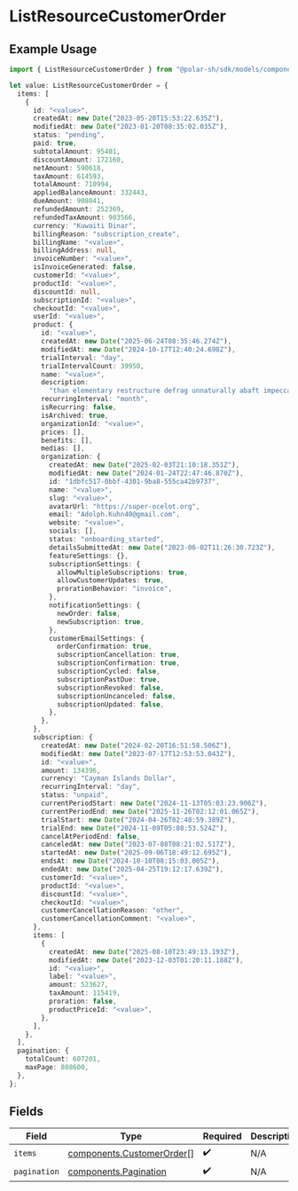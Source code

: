 # ListResourceCustomerOrder

## Example Usage

```typescript
import { ListResourceCustomerOrder } from "@polar-sh/sdk/models/components/listresourcecustomerorder.js";

let value: ListResourceCustomerOrder = {
  items: [
    {
      id: "<value>",
      createdAt: new Date("2023-05-20T15:53:22.635Z"),
      modifiedAt: new Date("2023-01-20T08:35:02.035Z"),
      status: "pending",
      paid: true,
      subtotalAmount: 95401,
      discountAmount: 172160,
      netAmount: 590618,
      taxAmount: 614593,
      totalAmount: 710994,
      appliedBalanceAmount: 332443,
      dueAmount: 908041,
      refundedAmount: 252369,
      refundedTaxAmount: 903566,
      currency: "Kuwaiti Dinar",
      billingReason: "subscription_create",
      billingName: "<value>",
      billingAddress: null,
      invoiceNumber: "<value>",
      isInvoiceGenerated: false,
      customerId: "<value>",
      productId: "<value>",
      discountId: null,
      subscriptionId: "<value>",
      checkoutId: "<value>",
      userId: "<value>",
      product: {
        id: "<value>",
        createdAt: new Date("2025-06-24T08:35:46.274Z"),
        modifiedAt: new Date("2024-10-17T12:40:24.698Z"),
        trialInterval: "day",
        trialIntervalCount: 39950,
        name: "<value>",
        description:
          "than elementary restructure defrag unnaturally abaft impeccable",
        recurringInterval: "month",
        isRecurring: false,
        isArchived: true,
        organizationId: "<value>",
        prices: [],
        benefits: [],
        medias: [],
        organization: {
          createdAt: new Date("2025-02-03T21:10:18.351Z"),
          modifiedAt: new Date("2024-01-24T22:47:46.870Z"),
          id: "1dbfc517-0bbf-4301-9ba8-555ca42b9737",
          name: "<value>",
          slug: "<value>",
          avatarUrl: "https://super-ocelot.org",
          email: "Adolph.Kuhn40@gmail.com",
          website: "<value>",
          socials: [],
          status: "onboarding_started",
          detailsSubmittedAt: new Date("2023-06-02T11:26:30.723Z"),
          featureSettings: {},
          subscriptionSettings: {
            allowMultipleSubscriptions: true,
            allowCustomerUpdates: true,
            prorationBehavior: "invoice",
          },
          notificationSettings: {
            newOrder: false,
            newSubscription: true,
          },
          customerEmailSettings: {
            orderConfirmation: true,
            subscriptionCancellation: true,
            subscriptionConfirmation: true,
            subscriptionCycled: false,
            subscriptionPastDue: true,
            subscriptionRevoked: false,
            subscriptionUncanceled: false,
            subscriptionUpdated: false,
          },
        },
      },
      subscription: {
        createdAt: new Date("2024-02-20T16:51:58.506Z"),
        modifiedAt: new Date("2023-07-17T12:53:53.043Z"),
        id: "<value>",
        amount: 134396,
        currency: "Cayman Islands Dollar",
        recurringInterval: "day",
        status: "unpaid",
        currentPeriodStart: new Date("2024-11-13T05:03:23.906Z"),
        currentPeriodEnd: new Date("2025-11-26T02:12:01.065Z"),
        trialStart: new Date("2024-04-26T02:48:59.389Z"),
        trialEnd: new Date("2024-11-09T05:08:53.524Z"),
        cancelAtPeriodEnd: false,
        canceledAt: new Date("2023-07-08T08:21:02.517Z"),
        startedAt: new Date("2025-09-06T18:49:12.695Z"),
        endsAt: new Date("2024-10-10T08:15:03.005Z"),
        endedAt: new Date("2025-04-25T19:12:17.639Z"),
        customerId: "<value>",
        productId: "<value>",
        discountId: "<value>",
        checkoutId: "<value>",
        customerCancellationReason: "other",
        customerCancellationComment: "<value>",
      },
      items: [
        {
          createdAt: new Date("2025-08-10T23:49:13.193Z"),
          modifiedAt: new Date("2023-12-03T01:20:11.188Z"),
          id: "<value>",
          label: "<value>",
          amount: 523627,
          taxAmount: 115419,
          proration: false,
          productPriceId: "<value>",
        },
      ],
    },
  ],
  pagination: {
    totalCount: 607201,
    maxPage: 808600,
  },
};
```

## Fields

| Field                                                                  | Type                                                                   | Required                                                               | Description                                                            |
| ---------------------------------------------------------------------- | ---------------------------------------------------------------------- | ---------------------------------------------------------------------- | ---------------------------------------------------------------------- |
| `items`                                                                | [components.CustomerOrder](../../models/components/customerorder.md)[] | :heavy_check_mark:                                                     | N/A                                                                    |
| `pagination`                                                           | [components.Pagination](../../models/components/pagination.md)         | :heavy_check_mark:                                                     | N/A                                                                    |